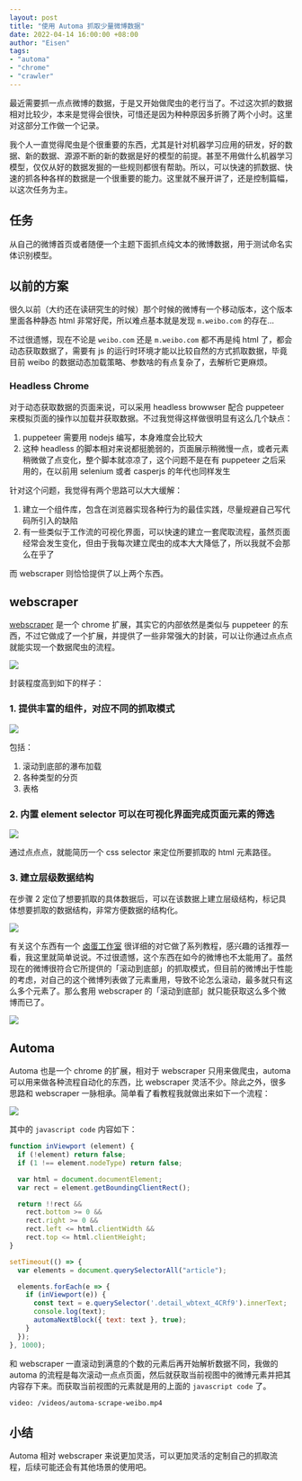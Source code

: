 ```yaml
---
layout: post
title: "使用 Automa 抓取少量微博数据"
date: 2022-04-14 16:00:00 +08:00
author: "Eisen"
tags:       
- "automa"
- "chrome"
- "crawler"
---
```


最近需要抓一点点微博的数据，于是又开始做爬虫的老行当了。不过这次抓的数据相对比较少，本来是觉得会很快，可惜还是因为种种原因多折腾了两个小时。这里对这部分工作做一个记录。

我个人一直觉得爬虫是个很重要的东西，尤其是针对机器学习应用的研发，好的数据、新的数据、源源不断的新的数据是好的模型的前提。甚至不用做什么机器学习模型，仅仅从好的数据发掘的一些规则都很有帮助。所以，可以快速的抓数据、快速的抓各种各样的数据是一个很重要的能力。这里就不展开讲了，还是控制篇幅，以这次任务为主。

## 任务

从自己的微博首页或者随便一个主题下面抓点纯文本的微博数据，用于测试命名实体识别模型。

## 以前的方案

很久以前（大约还在读研究生的时候）那个时候的微博有一个移动版本，这个版本里面各种静态 html 非常好爬，所以难点基本就是发现 `m.weibo.com` 的存在...

不过很遗憾，现在不论是 `weibo.com` 还是 `m.weibo.com` 都不再是纯 html 了，都会动态获取数据了，需要有 js 的运行时环境才能以比较自然的方式抓取数据，毕竟目前 weibo 的数据动态加载策略、参数啥的有点复杂了，去解析它更麻烦。

### Headless Chrome

对于动态获取数据的页面来说，可以采用 headless browwser 配合 puppeteer 来模拟页面的操作以加载并获取数据。不过我觉得这样做很明显有这么几个缺点：

1. puppeteer 需要用 nodejs 编写，本身难度会比较大
2. 这种 headless 的脚本相对来说都挺脆弱的，页面展示稍微慢一点，或者元素稍微做了点变化，整个脚本就凉凉了，这个问题不是在有 puppeteer 之后采用的，在以前用 selenium 或者 casperjs 的年代也同样发生

针对这个问题，我觉得有两个思路可以大大缓解：

1. 建立一个组件库，包含在浏览器实现各种行为的最佳实践，尽量规避自己写代码所引入的缺陷
2. 有一些类似于工作流的可视化界面，可以快速的建立一套爬取流程，虽然页面经常会发生变化，但由于我每次建立爬虫的成本大大降低了，所以我就不会那么在乎了

而 webscraper 则恰恰提供了以上两个东西。

## webscraper

[webscraper](https://webscraper.io/) 是一个 chrome 扩展，其实它的内部依然是类似与 puppeteer 的东西，不过它做成了一个扩展，并提供了一些非常强大的封装，可以让你通过点点点就能实现一个数据爬虫的流程。

![](../img/in-post/webscraper-screenshot.png)

封装程度高到如下的样子：

### 1. 提供丰富的组件，对应不同的抓取模式

![](../img/in-post/webscraper-element-type.png)

包括：

1. 滚动到底部的瀑布加载
2. 各种类型的分页
3. 表格

### 2. 内置 element selector 可以在可视化界面完成页面元素的筛选

![](../img/in-post/element-selector.png)

通过点点点，就能简历一个 css selector 来定位所要抓取的 html 元素路径。

### 3. 建立层级数据结构

在步骤 2 定位了想要抓取的具体数据后，可以在该数据上建立层级结构，标记具体想要抓取的数据结构，非常方便数据的结构化。

![](../img/in-post/webscraper-structure.png)

有关这个东西有一个 [卤蛋工作室](https://www.cnblogs.com/web-scraper/) 很详细的对它做了系列教程，感兴趣的话推荐一看，我这里就简单说说。不过很遗憾，这个东西在如今的微博也不太能用了。虽然现在的微博很符合它所提供的「滚动到底部」的抓取模式，但目前的微博出于性能的考虑，对自己的这个微博列表做了元素重用，导致不论怎么滚动，最多就只有这么多个元素了。那么套用 webscraper 的「滚动到底部」就只能获取这么多个微博而已了。

![](../img/in-post/dynamic-content-refresh.png)

## Automa

Automa 也是一个 chrome 的扩展，相对于 webscraper 只用来做爬虫，automa 可以用来做各种流程自动化的东西，比 webscraper 灵活不少。除此之外，很多思路和 webscraper 一脉相承。简单看了看教程我就做出来如下一个流程：

![](../img/in-post/weibo-scrape-in-automa.png)

其中的 `javascript code` 内容如下：

```javascript
function inViewport (element) {
  if (!element) return false;
  if (1 !== element.nodeType) return false;

  var html = document.documentElement;
  var rect = element.getBoundingClientRect();

  return !!rect &&
    rect.bottom >= 0 &&
    rect.right >= 0 && 
    rect.left <= html.clientWidth &&
    rect.top <= html.clientHeight;
}

setTimeout(() => {
  var elements = document.querySelectorAll("article");

  elements.forEach(e => {
    if (inViewport(e)) {
      const text = e.querySelector('.detail_wbtext_4CRf9').innerText;
      console.log(text);
      automaNextBlock({ text: text }, true);
    }
  });
}, 1000);
```

和 webscraper 一直滚动到满意的个数的元素后再开始解析数据不同，我做的 automa 的流程是每次滚动一点点页面，然后就获取当前视图中的微博元素并把其内容存下来。而获取当前视图的元素就是用的上面的 `javascript code` 了。


`video: /videos/automa-scrape-weibo.mp4`

## 小结

Automa 相对 webscraper 来说更加灵活，可以更加灵活的定制自己的抓取流程，后续可能还会有其他场景的使用吧。
